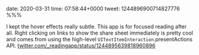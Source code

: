 date: 2020-03-31
time: 07:58:44+0000
tweet: 1244896900714827776
%%%

I kept the hover effects really subtle. This app is for focused reading after all. Right clicking on links to show the share sheet immediately is pretty cool and comes from using the high-level `UITextItemInteraction`.presentActions API. [twitter.com/\_readingapp/status/1244895639818960896](https://twitter.com/_readingapp/status/1244895639818960896)
